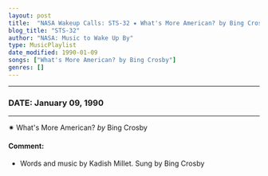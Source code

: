 ```yaml
---
layout: post
title:  "NASA Wakeup Calls: STS-32 ✷ What's More American? by Bing Crosby ✺ January 09, 1990"
blog_title: "STS-32"
author: "NASA: Music to Wake Up By"
type: MusicPlaylist
date_modified: 1990-01-09
songs: ["What's More American? by Bing Crosby"]
genres: []
---
```


----
### DATE: January 09, 1990
----
✷ What's More American? *by* Bing Crosby  

#### Comment:
* Words and music by Kadish Millet. Sung by Bing Crosby



<br/>
<center>
	<a target="_blank"
	   href="https://twitter.com/intent/tweet?hashtags=Space,NASA,Playlist,NASAWakeupCalls,SpaceProgram&text=🚀 {{ page.author}}, {{ page.title }}. {{ site.url }}{{ page.url }}&via=nasawakeupcalls"><i class="fab fa-twitter" title="Tweet this page" alt="Tweet this page" style="font-size: 1.3em;"></i></a>
	&nbsp; 	<i class="fas fa-user-astronaut" style="font-size: 1.5em;"></i> &nbsp;
    <a id="custom_amazon_link"
       type="amzn" search="#"
       category="popular music">
    <i class="fab fa-amazon" style="font-size: 1.3em;"></i></a>
</center>

<!-- Randomly resolve an individual entry from a song array -->
<script src="/assets/javascript/seedrandom.min.js"></script>
<script>
  var wake_me_up = ["What's More American? by Bing Crosby"];
  var prng = new Math.seedrandom();
  function randomSong() {
    song = wake_me_up[Math.floor(Math.random() * wake_me_up.length)];
    var amazon_link = document.getElementById("custom_amazon_link");
    amazon_link.setAttribute("search", song);
  }
  window.onload = randomSong();
</script>

